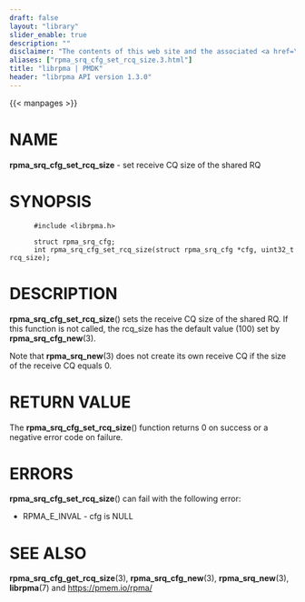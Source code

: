 ```yaml
---
draft: false
layout: "library"
slider_enable: true
description: ""
disclaimer: "The contents of this web site and the associated <a href=\"https://github.com/pmem\">GitHub repositories</a> are BSD-licensed open source."
aliases: ["rpma_srq_cfg_set_rcq_size.3.html"]
title: "librpma | PMDK"
header: "librpma API version 1.3.0"
---
```

{{< manpages >}}

[comment]: <> (SPDX-License-Identifier: BSD-3-Clause)
[comment]: <> (Copyright 2020-2023, Intel Corporation)

# NAME

**rpma_srq_cfg_set_rcq_size** - set receive CQ size of the shared RQ

# SYNOPSIS

          #include <librpma.h>

          struct rpma_srq_cfg;
          int rpma_srq_cfg_set_rcq_size(struct rpma_srq_cfg *cfg, uint32_t rcq_size);

# DESCRIPTION

**rpma_srq_cfg_set_rcq_size**() sets the receive CQ size of the shared
RQ. If this function is not called, the rcq_size has the default value
(100) set by **rpma_srq_cfg_new**(3).

Note that **rpma_srq_new**(3) does not create its own receive CQ if the
size of the receive CQ equals 0.

# RETURN VALUE

The **rpma_srq_cfg_set_rcq_size**() function returns 0 on success or a
negative error code on failure.

# ERRORS

**rpma_srq_cfg_set_rcq_size**() can fail with the following error:

-   RPMA_E\_INVAL - cfg is NULL

# SEE ALSO

**rpma_srq_cfg_get_rcq_size**(3), **rpma_srq_cfg_new**(3),
**rpma_srq_new**(3), **librpma**(7) and https://pmem.io/rpma/
